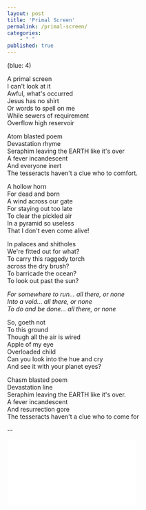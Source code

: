 ```yaml
---
layout: post
title: 'Primal Screen'
permalink: /primal-screen/
categories: 
    - " "
published: true
---
```


(blue: 4)

A primal screen  
I can't look at it  
Awful, what's occurred  
Jesus has no shirt  
Or words to spell on me  
While sewers of requirement  
Overflow high reservoir

Atom blasted poem  
Devastation rhyme  
Seraphim leaving the EARTH like it's over  
A fever incandescent  
And everyone inert  
The tesseracts haven't a clue who to comfort.

A hollow horn  
For dead and born  
A wind across our gate  
For staying out too late  
To clear the pickled air  
In a pyramid so useless  
That I don't even come alive!

In palaces and shitholes  
We're fitted out for what?  
To carry this raggedy torch  
across the dry brush?  
To barricade the ocean?  
To look out past the sun?

_For somewhere to run... all there, or none_  
_Into a void... all there, or none_  
_To do and be done... all there, or none_

So, goeth not  
To this ground  
Though all the air is wired  
Apple of my eye  
Overloaded child  
Can you look into the hue and cry  
And see it with your planet eyes?

Chasm blasted poem  
Devastation line  
Seraphim leaving the EARTH like it's over.  
A fever incandescent  
And resurrection gore  
The tesseracts haven't a clue who to come for

--

<iframe src="../assets/videos/2023-07-13-primal.mp4" frameborder="0" allowfullscreen sandbox></iframe>

